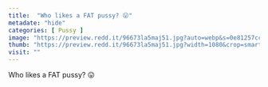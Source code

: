 ```yaml
---
title:  "Who likes a FAT pussy? 😛"
metadate: "hide"
categories: [ Pussy ]
image: "https://preview.redd.it/96673la5maj51.jpg?auto=webp&s=0e81257cc9c2ad0422d18e6dc0040a157a62b74b"
thumb: "https://preview.redd.it/96673la5maj51.jpg?width=1080&crop=smart&auto=webp&s=2b1d754df349e877899b1434f5a9680ecf1a4ce0"
visit: ""
---
```

Who likes a FAT pussy? 😛
